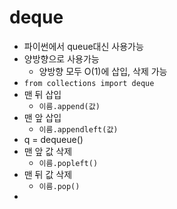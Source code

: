 # deque

- 파이썬에서 queue대신 사용가능
- 양방향으로 사용가능
  - 양방향 모두 O(1)에 삽입, 삭제 가능
- `from collections import deque`
- 맨 뒤 삽입
  - `이름.append(값)`
- 맨 앞 삽입
  - `이름.appendleft(값)`
- q = dequeue()
- 맨 앞 값 삭제
  - `이름.popleft()`
- 맨 뒤 값 삭제
  - `이름.pop()`
- 